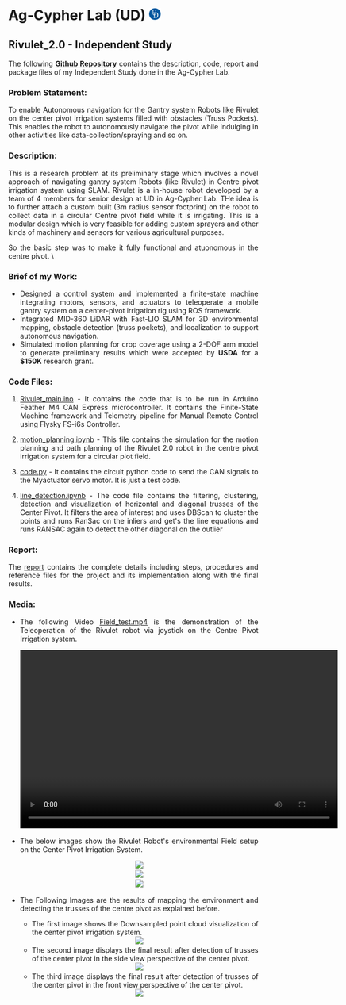 <!-- #################################################################################################################################################################################### -->

<style>

 body {
    text-align: justify;
  }

 /* img, video, table {
  display: block;
  margin-left: auto;
  margin-right: auto;
}  */

</style>

<!-- #################################################################################################################################################################################### -->
# Ag-Cypher Lab (UD) <img src="Media/UD_logo.jpg" width="25" height="25">
## Rivulet_2.0 - Independent Study

The following **[Github Repository](https://github.com/Anna02malai/Rivulet_2_0)** contains the description, code, report and package files of my Independent Study done in the Ag-Cypher Lab. 

### Problem Statement:

   To enable Autonomous navigation for the Gantry system Robots like Rivulet on the center pivot irrigation systems filled with obstacles (Truss Pockets). This enables the robot to autonomously navigate the pivot while indulging in other activities like data-collection/spraying and so on.

### Description:

   This is a research problem at its preliminary stage which involves a novel approach of navigating gantry system Robots (like Rivulet) in Centre pivot irrigation system using SLAM. Rivulet is a in-house robot developed by a team of 4 members for senior design at UD in Ag-Cypher Lab. THe idea is to further attach a custom built (3m radius sensor footprint) on the robot to collect data in a circular Centre pivot field while it is irrigating. This is a modular design which is very feasible for adding custom sprayers and other kinds of machinery and sensors for various agricultural purposes.

   So the basic step was to make it fully functional and atuonomous in the centre pivot. \

### Brief of my Work:

   - Designed a control system and implemented a finite-state machine integrating motors, sensors, and actuators to teleoperate a mobile gantry system on a center-pivot irrigation rig using ROS framework.
   - Integrated MID-360 LiDAR with Fast-LIO SLAM for 3D environmental mapping, obstacle detection (truss pockets), and localization to support autonomous navigation.
   - Simulated motion planning for crop coverage using a 2-DOF arm model to generate preliminary results which were accepted by **USDA** for a **$150K** research grant.

### Code Files:

1) [Rivulet_main.ino](Rivulet_2.0/Rivulet_main.ino) - It contains the code that is to be run in Arduino Feather M4 CAN Express microcontroller. It contains the Finite-State Machine framework and Telemetry pipeline for Manual Remote Control using Flysky FS-i6s Controller.

2) [motion_planning.ipynb](Rivulet_2.0/motion_planning.ipynb) - This file contains the simulation for the motion planning and path planning of the Rivulet 2.0 robot in the centre pivot irrigation system for a circular plot field.
   
3) [code.py](Rivulet_2.0/code.py) - It contains the circuit python code to send the CAN signals to the Myactuator servo motor. It is just a test code.

4) [line_detection.ipynb](Rivulet_2.0/line_detection.ipynb) - The code file contains the filtering, clustering, detection and visualization of horizontal and diagonal trusses of the Center Pivot. It filters the area of interest and uses DBScan to cluster the points and runs RanSac on the inliers and get's the line equations and runs RANSAC again to detect the other diagonal on the outlier

### Report: 
   The [report](Independent_Study_Report.pdf) contains the complete details including steps, procedures and reference files for the project and its implementation along with the final results.

### Media: 
   - The following Video [Field_test.mp4](Media/Field_Test.mp4) is the demonstration of the Teleoperation of the Rivulet robot via joystick on the Centre Pivot Irrigation system.
            
      <!-- {% raw %}  -->
      <div align="center">
      <video width="640" height="360" controls>
         <source src="Media/Field_Test.mp4" type="video/mp4">
         Your browser does not support the video tag.
      </video>
      </div>

      <!-- {% endraw %} --> 

   - The below images show the Rivulet Robot's environmental Field setup on the Center Pivot Irrigation System.
      <div align="center">
         <img src= "Media/Rivulet_Bot_img2.jpg">
      </div>

      <div align="center">
         <img src= "Media/Rivulet_Bot_img3.png">
      </div>

      <div align="center">
         <img src= "Media/Rivulet_Bot_img4.png">
      </div>

   - The Following Images are the results of mapping the environment and detecting the trusses of the centre pivot as explained before. 
      - The first image shows the Downsampled point cloud visualization of the center pivot irrigation system. 
      <div align="center">
         <img src= "Media/Downsampled_Center_Pivot.png">
      </div>

      - The second image displays the final result after detection of trusses of the center pivot in the side view perspective of the center pivot. 
      <div align="center">
         <img src= "Media/Detected_trusses_CP_Side_view.png">
      </div>
      
      - The third image displays the final result after detection of trusses of the center pivot in the front view perspective of the center pivot. 
      <div align="center">
         <img src= "Media/Detected_trusses_CP_Front_view.png">
      </div>
